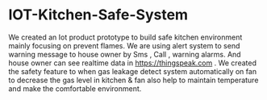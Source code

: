 # IOT-Kitchen-Safe-System
We created an Iot product prototype to build safe kitchen environment mainly focusing on prevent flames. We are using alert system to send warning message to house owner by Sms , Call , warning alarms. And house owner can see realtime data in https://thingspeak.com .  We created the safety feature to when gas leakage detect system automatically on fan to decrease the gas level in kitchen &amp; fan also help to maintain temperature and make the comfortable environment.
